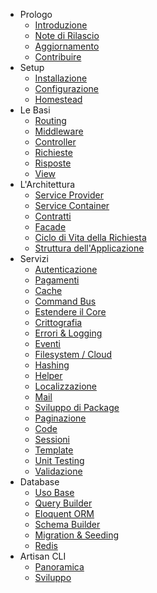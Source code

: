- Prologo
    - [Introduzione](/documentazione/5.0/introduzione)
    - [Note di Rilascio](/documentazione/5.0/note-di-rilascio)
    - [Aggiornamento](/documentazione/5.0/aggiornamento)
    - [Contribuire](/documentazione/5.0/contribuire)
- Setup
    - [Installazione](/documentazione/5.0/installazione)
    - [Configurazione](/documentazione/5.0/configurazione)
    - [Homestead](/documentazione/5.0/homestead)
- Le Basi
    - [Routing](/documentazione/5.0/routing)
    - [Middleware](/documentazione/5.0/middleware)
    - [Controller](/documentazione/5.0/controller)
    - [Richieste](/documentazione/5.0/richieste)
    - [Risposte](/documentazione/5.0/risposte)
    - [View](/documentazione/5.0/view)
- L'Architettura
    - [Service Provider](/documentazione/5.0/provider)
    - [Service Container](/documentazione/5.0/container)
    - [Contratti](/documentazione/5.0/contratti)
    - [Facade](/documentazione/5.0/facade)
    - [Ciclo di Vita della Richiesta](/documentazione/5.0/ciclo-vita-richiesta)
    - [Struttura dell'Applicazione](/documentazione/5.0/struttura-applicazione)
- Servizi
    - [Autenticazione](/documentazione/5.0/autenticazione)
    - [Pagamenti](/documentazione/5.0/pagamenti)
    - [Cache](/documentazione/5.0/cache)
    - [Command Bus](/documentazione/5.0/bus)
    - [Estendere il Core](/documentazione/5.0/estendere-core)
    - [Crittografia](/documentazione/5.0/crittografia)
    - [Errori & Logging](/documentazione/5.0/errori-logging)
    - [Eventi](/documentazione/5.0/eventi)
    - [Filesystem / Cloud](/documentazione/5.0/filesystem-cloud)
    - [Hashing](/documentazione/5.0/hashing)
    - [Helper](/documentazione/5.0/helper)
    - [Localizzazione](/documentazione/5.0/localizzazione)
    - [Mail](/documentazione/5.0/mail)
    - [Sviluppo di Package](/documentazione/5.0/sviluppo-package)
    - [Paginazione](/documentazione/5.0/paginazione)
    - [Code](/documentazione/5.0/code)
    - [Sessioni](/documentazione/5.0/sessioni)
    - [Template](/documentazione/5.0/template)
    - [Unit Testing](/documentazione/5.0/testing)
    - [Validazione](/documentazione/5.0/validazione)
- Database
    - [Uso Base](/documentazione/5.0/database)
    - [Query Builder](/documentazione/5.0/query-builder)
    - [Eloquent ORM](/documentazione/5.0/eloquent)
    - [Schema Builder](/documentazione/5.0/schema-builder)
    - [Migration & Seeding](/documentazione/5.0/migration)
    - [Redis](/documentazione/5.0/redis)
- Artisan CLI
    - [Panoramica](/documentazione/5.0/artisan)
    - [Sviluppo](/documentazione/5.0/sviluppo-artisan)
